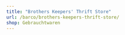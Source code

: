 ```yaml
---
title: "Brothers Keepers' Thrift Store"
url: /barco/brothers-keepers-thrift-store/
shop: Gebrauchtwaren
---
```

